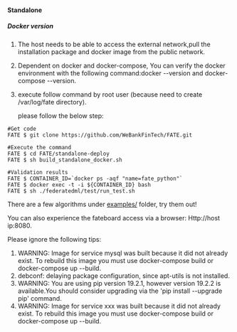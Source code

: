 #### Standalone

##### Docker version

1. The host needs to be able to access the external network,pull the installation package and docker image from the public network.

2. Dependent on docker and docker-compose, You can verify the docker environment with the following command:docker --version and docker-compose --version.

3. execute follow command by root user (because need to create /var/log/fate directory).

   please follow the below step:

```
#Get code
FATE $ git clone https://github.com/WeBankFinTech/FATE.git

#Execute the command
FATE $ cd FATE/standalone-deploy
FATE $ sh build_standalone_docker.sh

#Validation results
FATE $ CONTAINER_ID=`docker ps -aqf "name=fate_python"`
FATE $ docker exec -t -i ${CONTAINER_ID} bash
FATE $ sh ./federatedml/test/run_test.sh

```

There are a few algorithms under [examples/](https://github.com/WeBankFinTech/FATE/blob/master/examples) folder, try them out!

You can also experience the fateboard access via a browser:
Http://host ip:8080.

Please ignore the following tips:

1.  WARNING: Image for service mysql was built because it did not already exist. To rebuild this image you must use docker-compose build or docker-compose up --build.
2.  debconf: delaying package configuration, since apt-utils is not installed.
3.  WARNING: You are using pip version 19.2.1, however version 19.2.2 is available.You should consider upgrading via the 'pip install --upgrade pip' command.
4.  WARNING: Image for service xxx was built because it did not already exist. To rebuild this image you must use docker-compose build or docker-compose up --build.